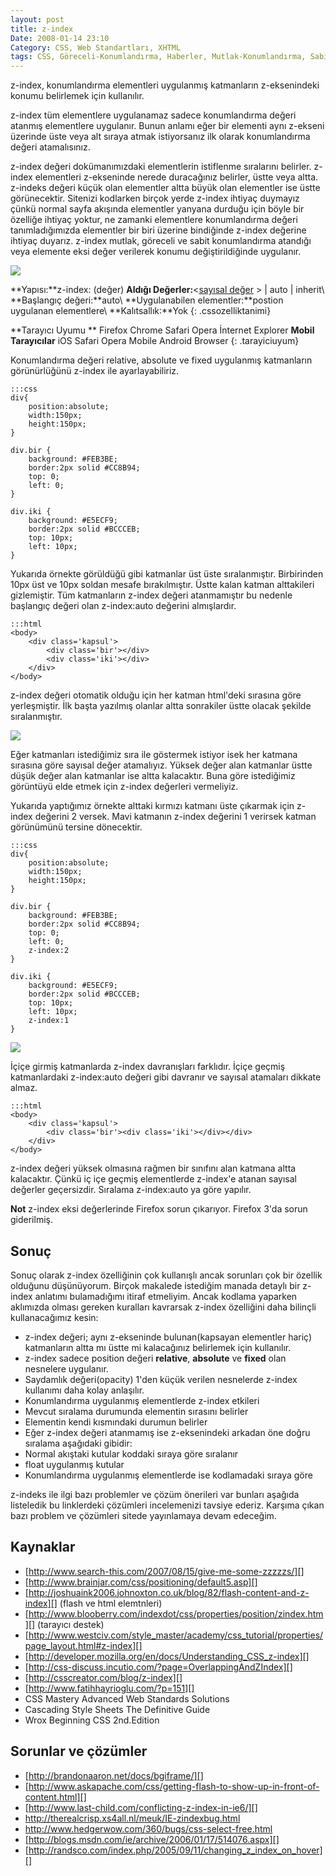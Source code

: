 ```yaml
---
layout: post
title: z-index
Date: 2008-01-14 23:10
Category: CSS, Web Standartları, XHTML
tags: CSS, Göreceli-Konumlandırma, Haberler, Mutlak-Konumlandırma, Sabit-Konumlandırma, Web Standartları, XHTML, z-ekseni, z-index
---
```


z-index, konumlandırma elementleri uygulanmış katmanların z-eksenindeki
konumu belirlemek için kullanılır.

z-index tüm elementlere uygulanamaz sadece konumlandırma değeri atanmış
elementlere uygulanır. Bunun anlamı eğer bir elementi aynı z-ekseni
üzerinde üste veya alt sıraya atmak istiyorsanız ilk olarak
konumlandırma değeri atamalısınız.

z-index değeri dokümanımızdaki elementlerin istiflenme sıralarını
belirler. z-index elementleri z-ekseninde nerede duracağınız belirler,
üstte veya altta. z-indeks değeri küçük olan elementler altta büyük olan
elementler ise üstte görünecektir. Sitenizi kodlarken birçok yerde
z-index ihtiyaç duymayız çünkü normal sayfa akışında elementler yanyana
durduğu için böyle bir özelliğe ihtiyaç yoktur, ne zamanki elementlere
konumlandırma değeri tanımladığımızda elementler bir biri üzerine
bindiğinde z-index değerine ihtiyaç duyarız. z-index mutlak, göreceli ve
sabit konumlandırma atandığı veya elemente eksi değer verilerek konumu
değiştirildiğinde uygulanır.

![][100]

**Yapısı:**z-index: (değer)
**Aldığı Değerler:**<[sayısal değer][] \> | auto | inherit\\
**Başlangıç değeri:**auto\\
**Uygulanabilen elementler:**postion uygulanan elementlere\\
**Kalıtsallık:**Yok
{: .cssozelliktanimi}

**Tarayıcı Uyumu **
Firefox
Chrome
Safari
Opera
İnternet Explorer
**Mobil Tarayıcılar**
iOS Safari
Opera Mobile
Android Browser
{: .tarayiciuyum}

Konumlandırma değeri relative, absolute ve fixed uygulanmış katmanların
görünürlüğünü z-index ile ayarlayabiliriz.

	:::css
	div{
		position:absolute;
		width:150px;
		height:150px;
	}

	div.bir {
		background: #FEB3BE;
		border:2px solid #CC8B94;
		top: 0;
		left: 0;
	}

	div.iki {
		background: #E5ECF9;
		border:2px solid #BCCCEB;
		top: 10px;
		left: 10px;
	}

Yukarıda örnekte görüldüğü gibi katmanlar üst üste sıralanmıştır.
Birbirinden 10px üst ve 10px soldan mesafe bırakılmıştır. Üstte kalan
katman alttakileri gizlemiştir. Tüm katmanların z-index değeri
atanmamıştır bu nedenle başlangıç değeri olan z-index:auto değerini
almışlardır.

	:::html
	<body>
		<div class='kapsul'>
			<div class='bir'></div>
			<div class='iki'></div>
		</div>
	</body>


z-index değeri otomatik olduğu için her katman html'deki sırasına göre
yerleşmiştir. İlk başta yazılmış olanlar altta sonrakiler üstte olacak
şekilde sıralanmıştır.

![][1]

Eğer katmanları istediğimiz sıra ile göstermek istiyor isek her katmana
sırasına göre sayısal değer atamalıyız. Yüksek değer alan katmanlar
üstte düşük değer alan katmanlar ise altta kalacaktır. Buna göre
istediğimiz görüntüyü elde etmek için z-index değerleri vermeliyiz.

Yukarıda yaptığımız örnekte alttaki kırmızı katmanı üste çıkarmak için
z-index değerini 2 versek. Mavi katmanın z-index değerini 1 verirsek
katman görünümünü tersine dönecektir.

	:::css
	div{
		position:absolute;
		width:150px;
		height:150px;
	}

	div.bir {
		background: #FEB3BE;
		border:2px solid #CC8B94;
		top: 0;
		left: 0;
		z-index:2
	}

	div.iki {
		background: #E5ECF9;
		border:2px solid #BCCCEB;
		top: 10px;
		left: 10px;
		z-index:1
	}


![][2]

İçiçe girmiş katmanlarda z-index davranışları farklıdır. İçiçe geçmiş
katmanlardaki z-index:auto değeri gibi davranır ve sayısal atamaları
dikkate almaz.

	:::html
	<body>
		<div class='kapsul'>
			<div class='bir'><div class='iki'></div></div>
		</div>
	</body>


z-index değeri yüksek olmasına rağmen bir sınıfını alan katmana altta
kalacaktır. Çünkü iç içe geçmiş elementlerde z-index'e atanan sayısal
değerler geçersizdir. Sıralama z-index:auto ya göre yapılır.


**Not**
z-index eksi değerlerinde Firefox sorun çıkarıyor. Firefox 3'da sorun
giderilmiş.

## Sonuç

Sonuç olarak z-index özelliğinin çok kullanışlı ancak sorunları çok bir
özellik olduğunu düşünüyorum. Birçok makalede istediğim manada detaylı
bir z-index anlatımı bulamadığımı itiraf etmeliyim. Ancak kodlama
yaparken aklımızda olması gereken kuralları kavrarsak z-index özelliğini
daha bilinçli kullanacağımız kesin:

-   z-index değeri; aynı z-ekseninde bulunan(kapsayan elementler hariç)
    katmanların altta mı üstte mi kalacağınız belirlemek için
    kullanılır.
-   z-index sadece position değeri **relative**, **absolute** ve
    **fixed** olan nesnelere uygulanır.
-   Saydamlık değeri(opacity) 1'den küçük verilen nesnelerde z-index
    kullanımı daha kolay anlaşılır.
-	Konumlandırma uygulanmış elementlerde z-index etkileri
-   Mevcut sıralama durumunda elementin sırasını belirler
-   Elementin kendi kısmındaki durumun belirler
-   Eğer z-index değeri atanmamış ise z-eksenindeki arkadan öne doğru
sıralama aşağıdaki gibidir:
-   Normal akıştaki kutular koddaki sıraya göre sıralanır
-   float uygulanmış kutular
-   Konumlandırma uygulanmış elementlerde ise kodlamadaki sıraya göre

z-indeks ile ilgi bazı problemler ve çözüm önerileri var bunları aşağıda
listeledik bu linklerdeki çözümleri incelemenizi tavsiye ederiz. Karşıma
çıkan bazı problem ve çözümleri sitede yayınlamaya devam edeceğim.

## Kaynaklar

-   [http://www.search-this.com/2007/08/15/give-me-some-zzzzzs/][]
-   [http://www.brainjar.com/css/positioning/default5.asp][]
-   [http://joshuaink2006.johnoxton.co.uk/blog/82/flash-content-and-z-index][]
    (flash ve html elemtnleri)
-   [http://www.blooberry.com/indexdot/css/properties/position/zindex.htm][]
    (tarayıcı destek)
-   [http://www.westciv.com/style_master/academy/css_tutorial/properties/page_layout.html#z-index][]
-   [http://developer.mozilla.org/en/docs/Understanding_CSS_z-index][]
-   [http://css-discuss.incutio.com/?page=OverlappingAndZIndex][]
-   [http://csscreator.com/blog/z-index][]
-   [http://www.fatihhayrioglu.com/?p=151][]
-   CSS Mastery Advanced Web Standards Solutions
-   Cascading Style Sheets The Definitive Guide
-   Wrox Beginning CSS 2nd.Edition

## Sorunlar ve çözümler

-   [http://brandonaaron.net/docs/bgiframe/][]
-   [http://www.askapache.com/css/getting-flash-to-show-up-in-front-of-content.html][]
-   [http://www.last-child.com/conflicting-z-index-in-ie6/][]
-   http://therealcrisp.xs4all.nl/meuk/IE-zindexbug.html
-   http://www.hedgerwow.com/360/bugs/css-select-free.html
-   [http://blogs.msdn.com/ie/archive/2006/01/17/514076.aspx][]
-   [http://randsco.com/index.php/2005/09/11/changing_z_index_on_hover][]

  [100]: /images/z-ekseni.gif
  [sayısal değer]: http://www.fatihhayrioglu.com/?p=95
  [1]: /images/zindeks_otomatik.gif
  [2]: /images/zindeks_sayi.gif
  [http://www.search-this.com/2007/08/15/give-me-some-zzzzzs/]: http://www.search-this.com/2007/08/15/give-me-some-zzzzzs/
  [http://www.brainjar.com/css/positioning/default5.asp]: http://www.brainjar.com/css/positioning/default5.asp
  [http://joshuaink2006.johnoxton.co.uk/blog/82/flash-content-and-z-index]: http://joshuaink2006.johnoxton.co.uk/blog/82/flash-content-and-z-index
  [http://www.blooberry.com/indexdot/css/properties/position/zindex.htm]: http://www.blooberry.com/indexdot/css/properties/position/zindex.htm
  [http://www.westciv.com/style_master/academy/css_tutorial/properties/page_layout.html#z-index]: http://www.westciv.com/style_master/academy/css_tutorial/properties/page_layout.html#z-index
  [http://developer.mozilla.org/en/docs/Understanding_CSS_z-index]: http://developer.mozilla.org/en/docs/Understanding_CSS_z-index
  [http://css-discuss.incutio.com/?page=OverlappingAndZIndex]: http://css-discuss.incutio.com/?page=OverlappingAndZIndex
  [http://csscreator.com/blog/z-index]: http://csscreator.com/blog/z-index
  [http://www.fatihhayrioglu.com/?p=151]: http://www.fatihhayrioglu.com/?p=151
  [http://brandonaaron.net/docs/bgiframe/]: http://brandonaaron.net/docs/bgiframe/
  [http://www.askapache.com/css/getting-flash-to-show-up-in-front-of-content.html]: http://www.askapache.com/css/getting-flash-to-show-up-in-front-of-content.html
  [http://www.last-child.com/conflicting-z-index-in-ie6/]: http://www.last-child.com/conflicting-z-index-in-ie6/
  [http://blogs.msdn.com/ie/archive/2006/01/17/514076.aspx]: http://blogs.msdn.com/ie/archive/2006/01/17/514076.aspx
  [http://randsco.com/index.php/2005/09/11/changing_z_index_on_hover]: http://randsco.com/index.php/2005/09/11/changing_z_index_on_hover
